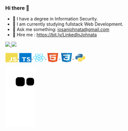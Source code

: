 ### Hi there 👋

- 🔭 I have a degree in Information Security.
- 🌱 I am currently studying fullstack Web Development.
- 💬 Ask me something: josanjohnata@gmail.com
- :rocket:  Hire me : https://bit.ly/LinkedInJohnata

 <div>
  <a href="https://github.com/josanjohnata">
  <img height="180em" src="https://github-readme-stats.vercel.app/api?username=josanjohnata&show_icons=true&theme=dracula&include_all_commits=true&count_private=true"/>
  <img height="180em" src="https://github-readme-stats.vercel.app/api/top-langs/?username=josanjohnata&layout=compact&langs_count=7&theme=dracula"/>
</div>
 <div style="display: inline_block"><br>
  <img align="center" alt="Rafa-Js" height="30" width="40" src="https://raw.githubusercontent.com/devicons/devicon/master/icons/javascript/javascript-plain.svg">
  <img align="center" alt="Rafa-Ts" height="30" width="40" src="https://raw.githubusercontent.com/devicons/devicon/master/icons/typescript/typescript-plain.svg">
  <img align="center" alt="Rafa-React" height="30" width="40" src="https://raw.githubusercontent.com/devicons/devicon/master/icons/react/react-original.svg">
  <img align="center" alt="Rafa-HTML" height="30" width="40" src="https://raw.githubusercontent.com/devicons/devicon/master/icons/html5/html5-original.svg">
  <img align="center" alt="Rafa-CSS" height="30" width="40" src="https://raw.githubusercontent.com/devicons/devicon/master/icons/css3/css3-original.svg">
  <img align="center" alt="Rafa-Python" height="30" width="40" src="https://raw.githubusercontent.com/devicons/devicon/master/icons/python/python-original.svg">
  
</div>
 
<div> 
 
  ![Snake animation](https://github.com/rafaballerini/rafaballerini/blob/output/github-contribution-grid-snake.svg)
 
</div>
